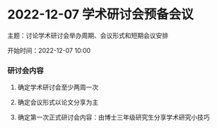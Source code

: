 # 2022-12-07 学术研讨会预备会议

主题：讨论学术研讨会举办周期、会议形式和短期会议安排

开始时间：2022-12-07 10:00

### 研讨会内容

1. 确定学术研讨会至少两周一次

1. 确定会议形式以论文分享为主

1. 确定第一次正式研讨会内容：由博士三年级研究生分享学术研究小技巧



